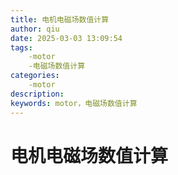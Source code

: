 ```yaml
---
title: 电机电磁场数值计算
author: qiu
date: 2025-03-03 13:09:54
tags:
    -motor
    -电磁场数值计算
categories:
    -motor
description:
keywords: motor，电磁场数值计算
---
```


# 电机电磁场数值计算
